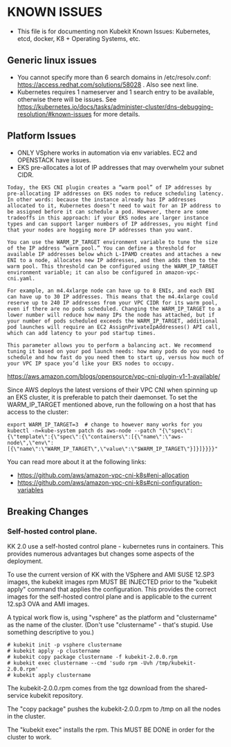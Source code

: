 # KNOWN ISSUES
- This file is for documenting non Kubekit Known Issues: Kubernetes, etcd, docker, K8 + Operating Systems, etc.

## Generic linux issues
- You cannot specify more than 6 search domains in /etc/resolv.conf: https://access.redhat.com/solutions/58028 . Also see next line.
- Kubernetes requires 1 nameserver and 1 search entry to be available, otherwise there will be issues. See https://kubernetes.io/docs/tasks/administer-cluster/dns-debugging-resolution/#known-issues for more details.

## Platform Issues
- ONLY VSphere works in automation via env variables.  EC2 and OPENSTACK have issues.
- EKS pre-allocates a lot of IP addresses that may overwhelm your subnet CIDR.
```
Today, the EKS CNI plugin creates a “warm pool” of IP addresses by pre-allocating IP addresses on EKS nodes to reduce scheduling latency. In other words: because the instance already has IP addresses allocated to it, Kubernetes doesn’t need to wait for an IP address to be assigned before it can schedule a pod. However, there are some tradeoffs in this approach: if your EKS nodes are larger instance types and can support larger numbers of IP addresses, you might find that your nodes are hogging more IP addresses than you want.

You can use the WARM_IP_TARGET environment variable to tune the size of the IP address “warm pool.” You can define a threshold for available IP addresses below which L-IPAMD creates and attaches a new ENI to a node, allocates new IP addresses, and then adds them to the warm pool. This threshold can be configured using the WARM_IP_TARGET environment variable; it can also be configured in amazon-vpc-cni.yaml.

For example, an m4.4xlarge node can have up to 8 ENIs, and each ENI can have up to 30 IP addresses. This means that the m4.4xlarge could reserve up to 240 IP addresses from your VPC CIDR for its warm pool, even if there are no pods scheduled. Changing the WARM_IP_TARGET to a lower number will reduce how many IPs the node has attached, but if your number of pods scheduled exceeds the WARM_IP_TARGET, additional pod launches will require an EC2 AssignPrivateIpAddresses() API call, which can add latency to your pod startup times.

This parameter allows you to perform a balancing act. We recommend tuning it based on your pod launch needs: how many pods do you need to schedule and how fast do you need them to start up, versus how much of your VPC IP space you’d like your EKS nodes to occupy.
```
https://aws.amazon.com/blogs/opensource/vpc-cni-plugin-v1-1-available/

Since AWS deploys the latest versions of their VPC CNI when spinning up an EKS cluster, it is preferable to patch their daemonset.
To set the WARM_IP_TARGET mentioned above, run the following on a host that has access to the cluster:
```
export WARM_IP_TARGET=3  # change to however many works for you
kubectl -n=kube-system patch ds aws-node --patch "{\"spec\":{\"template\":{\"spec\":{\"containers\":[{\"name\":\"aws-node\",\"env\":[{\"name\":\"WARM_IP_TARGET\",\"value\":\"$WARM_IP_TARGET\"}]}]}}}}"
```
You can read more about it at the following links:
* https://github.com/aws/amazon-vpc-cni-k8s#eni-allocation
* https://github.com/aws/amazon-vpc-cni-k8s#cni-configuration-variables


## Breaking Changes

### Self-hosted control plane.

KK 2.0 use a self-hosted control plane - kubernetes runs in containers. This provides numerous advantages but changes some aspects of the deployment.

To use the current version of KK with the VSphere and AMI SUSE 12.SP3 images, the kubekit images rpm
MUST BE INJECTED prior to the "kubekit apply" command that applies the configuration. This provides the correct images for the self-hosted control plane and is applicable to the current 12.sp3 OVA and AMI images.

A typical work flow is, using "vsphere" as the platform and "clustername" as the name of the cluster. (Don't use "clustername" - that's stupid. Use something descriptive to you.)

```
# kubekit init -p vsphere clustername
# kubekit apply -p clustername
# kubekit copy package clustername -f kubekit-2.0.0.rpm
# kubekit exec clustername --cmd 'sudo rpm -Uvh /tmp/kubekit-2.0.0.rpm'
# kubekit apply clustername
```

The kubekit-2.0.0.rpm comes from the tgz download from the shared-service kubekit repository.

The "copy package" pushes the kubekit-2.0.0.rpm to /tmp on all the nodes in the cluster.

The "kubekit exec" installs the rpm. This MUST BE DONE in order for the cluster to work.
